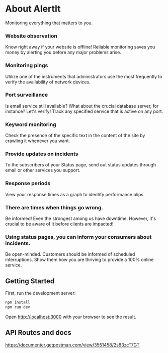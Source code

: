 # About AlertIt

Monitoring everything that matters to you.

### Website observation
Know right away if your website is offline! Reliable monitoring saves you money by alerting you before any major problems arise.

### Monitoring pings
Utilize one of the instruments that administrators use the most frequently to verify the availability of network devices.

### Port surveillance
Is email service still available? What about the crucial database server, for instance? Let's verify! Track any specified service that is active on any port.

### Keyword monitoring
Check the presence of the specific text in the content of the site by crawling it whenever you want.

### Provide updates on incidents
To the subscribers of your Status page, send out status updates through email or other services you support.

### Response periods
View your response times as a graph to identify performance blips.

### There are times when things go wrong.
Be informed!
Even the strongest among us have downtime. However, it's crucial to be aware of it before clients are impacted!

### Using status pages, you can inform your consumers about incidents.
Be open-minded. Customers should be informed of scheduled interruptions. Show them how you are thriving to provide a 100% online service.

## Getting Started

First, run the development server:

```bash
npm install
npm run dev
```

Open [http://localhost:3000](http://localhost:3000) with your browser to see the result.

## API Routes and docs

https://documenter.getpostman.com/view/3551458/2s83zcT7GT
